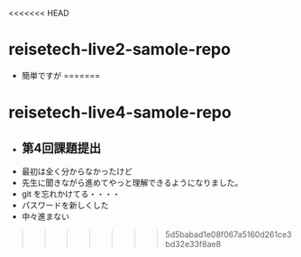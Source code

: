 <<<<<<< HEAD
# reisetech-live2-samole-repo
- 簡単ですが
=======
# reisetech-live4-samole-repo


-  ## 第4回課題提出
- 最初は全く分からなかったけど
- 先生に聞きながら進めてやっと理解できるようになりました。
- git を忘れかけてる・・・・
- パスワードを新しくした
- 中々進まない
>>>>>>> 5d5babad1e08f067a5160d261ce3bd32e33f8ae8
